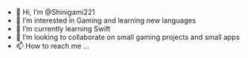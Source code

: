 - 👋 Hi, I’m @Shinigami221
- 👀 I’m interested in Gaming and learning new languages 
- 🌱 I’m currently learning Swift 
- 💞️ I’m looking to collaborate on small gaming projects and small apps
- 📫 How to reach me ...

<!---
Shinigami221/Shinigami221 is a ✨ special ✨ repository because its `README.md` (this file) appears on your GitHub profile.
You can click the Preview link to take a look at your changes.
--->
